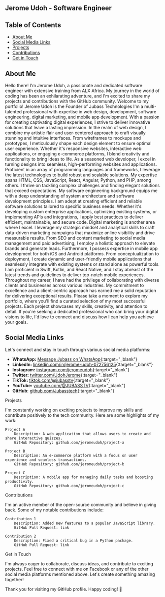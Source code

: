 ## Jerome Udoh - Software Engineer
## Table of Contents

- [About Me](#about-me)
- [Social Media Links](#social-media-links)
- [Projects](#projects)
- [Contributions](#contributions)
- [Get in Touch](#get-in-touch)

## About Me
Hello there! I'm Jerome Udoh, a passionate and dedicated software engineer with extensive training from ALX Africa. My journey in the world of coding has been an exhilarating adventure, and I'm excited to share my projects and contributions with the GitHub community.
Welcome to my portfolio! Jerome Udoh is the Founder of Jubass Technologies I'm a multi-talented professional with expertise in web design, development, software engineering, digital marketing, and mobile app development. With a passion for creating captivating digital experiences, I strive to deliver innovative solutions that leave a lasting impression.
In the realm of web design, I combine my artistic flair and user-centered approach to craft visually stunning and intuitive interfaces. From wireframes to mockups and prototypes, I meticulously shape each design element to ensure optimal user experience. Whether it's responsive websites, interactive web applications, or engaging e-commerce platforms, I blend creativity and functionality to bring ideas to life.
As a seasoned web developer, I excel in turning designs into seamless, high-performing websites and applications. Proficient in an array of programming languages and frameworks, I leverage the latest technologies to build robust and scalable solutions. My expertise spans HTML, CSS, JavaScript, React, Angular, Python, and PHP, among others. I thrive on tackling complex challenges and finding elegant solutions that exceed expectations.
My software engineering background equips me with a deep understanding of system architecture and software development principles. I am adept at creating efficient and reliable software solutions tailored to specific business needs. Whether it's developing custom enterprise applications, optimizing existing systems, or implementing APIs and integrations, I apply best practices to deliver efficient, maintainable, and secure code.
Digital marketing is another area where I excel. I leverage my strategic mindset and analytical skills to craft data-driven marketing campaigns that maximize online visibility and drive measurable results. From SEO and content marketing to social media management and paid advertising, I employ a holistic approach to elevate brands and generate leads.
Furthermore, I possess expertise in mobile app development for both iOS and Android platforms. From conceptualization to deployment, I create dynamic and user-friendly mobile applications that seamlessly integrate with existing systems or stand alone as powerful tools. I am proficient in Swift, Kotlin, and React Native, and I stay abreast of the latest trends and guidelines to deliver top-notch mobile experiences.
Throughout my career, I have had the privilege of collaborating with diverse clients and businesses across various industries. My commitment to excellence and a client-centric approach has earned me a solid reputation for delivering exceptional results.
Please take a moment to explore my portfolio, where you'll find a curated selection of my most successful projects. Each project showcases my skills, creativity, and attention to detail. If you're seeking a dedicated professional who can bring your digital visions to life, I'd love to connect and discuss how I can help you achieve your goals.

## Social Media Links

Let's connect and stay in touch through various social media platforms:

- **WhatsApp:** [Message Jubass on WhatsApp](https://wa.me/2348088221162){:target="_blank"}
- **LinkedIn:** [linkedin.com/in/jerome-udoh-072756125](https://www.linkedin.com/in/jerome-udoh-072756125){:target="_blank"}
- **Instagram:** [instagram.com/jeromeudoh](https://www.instagram.com/jeromeudoh){:target="_blank"}
- **Twitter:** [twitter.com/UdohJerome](https://twitter.com/UdohJerome){:target="_blank"}
- **TikTok:** [tiktok.com/@jubasstv](https://www.tiktok.com/@jubasstv){:target="_blank"}
- **YouTube:** [youtube.com/@JUBASSTV](https://www.youtube.com/@JUBASSTV){:target="_blank"}
- **GitHub:** [github.com/Jubasstech](https://github.com/Jubasstech){:target="_blank"}


Projects

I'm constantly working on exciting projects to improve my skills and contribute positively to the tech community. Here are some highlights of my work:

    Project A
        Description: A web application that allows users to create and share interactive quizzes.
        GitHub Repository: github.com/jeromeudoh/project-a

    Project B
        Description: An e-commerce platform with a focus on user experience and seamless transactions.
        GitHub Repository: github.com/jeromeudoh/project-b

    Project C
        Description: A mobile app for managing daily tasks and boosting productivity.
        GitHub Repository: github.com/jeromeudoh/project-c

Contributions

I'm an active member of the open-source community and believe in giving back. Some of my notable contributions include:

    Contribution 1
        Description: Added new features to a popular JavaScript library.
        GitHub Pull Request: link

    Contribution 2
        Description: Fixed a critical bug in a Python package.
        GitHub Pull Request: link

Get in Touch

I'm always eager to collaborate, discuss ideas, and contribute to exciting projects. Feel free to connect with me on Facebook or any of the other social media platforms mentioned above. Let's create something amazing together!

Thank you for visiting my GitHub profile. Happy coding! 🚀
